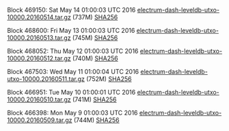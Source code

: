 Block 469150: Sat May 14 01:00:03 UTC 2016 [electrum-dash-leveldb-utxo-10000.20160514.tar.gz](https://transfer.sh/FYbil/electrum-dash-leveldb-utxo-10000.20160514.tar.gz) (737M) [SHA256](https://transfer.sh/11edmz/electrum-dash-leveldb-utxo-10000.20160514.tar.gz.sha256)

Block 468600: Fri May 13 01:00:03 UTC 2016 [electrum-dash-leveldb-utxo-10000.20160513.tar.gz](https://transfer.sh/5jlVf/electrum-dash-leveldb-utxo-10000.20160513.tar.gz) (745M) [SHA256](https://transfer.sh/8RteD/electrum-dash-leveldb-utxo-10000.20160513.tar.gz.sha256)

Block 468052: Thu May 12 01:00:03 UTC 2016 [electrum-dash-leveldb-utxo-10000.20160512.tar.gz](https://transfer.sh/At9Z6/electrum-dash-leveldb-utxo-10000.20160512.tar.gz) (740M) [SHA256](https://transfer.sh/PKIef/electrum-dash-leveldb-utxo-10000.20160512.tar.gz.sha256)

Block 467503: Wed May 11 01:00:04 UTC 2016 [electrum-dash-leveldb-utxo-10000.20160511.tar.gz](https://transfer.sh/D0CE4/electrum-dash-leveldb-utxo-10000.20160511.tar.gz) (752M) [SHA256](https://transfer.sh/11K0H/electrum-dash-leveldb-utxo-10000.20160511.tar.gz.sha256)

Block 466951: Tue May 10 01:00:01 UTC 2016 [electrum-dash-leveldb-utxo-10000.20160510.tar.gz](https://transfer.sh/OuU4N/electrum-dash-leveldb-utxo-10000.20160510.tar.gz) (741M) [SHA256](https://transfer.sh/W2zrx/electrum-dash-leveldb-utxo-10000.20160510.tar.gz.sha256)

Block 466398: Mon May  9 01:00:03 UTC 2016 [electrum-dash-leveldb-utxo-10000.20160509.tar.gz](https://transfer.sh/4J1Zr/electrum-dash-leveldb-utxo-10000.20160509.tar.gz) (744M) [SHA256](https://transfer.sh/opsDr/electrum-dash-leveldb-utxo-10000.20160509.tar.gz.sha256)
